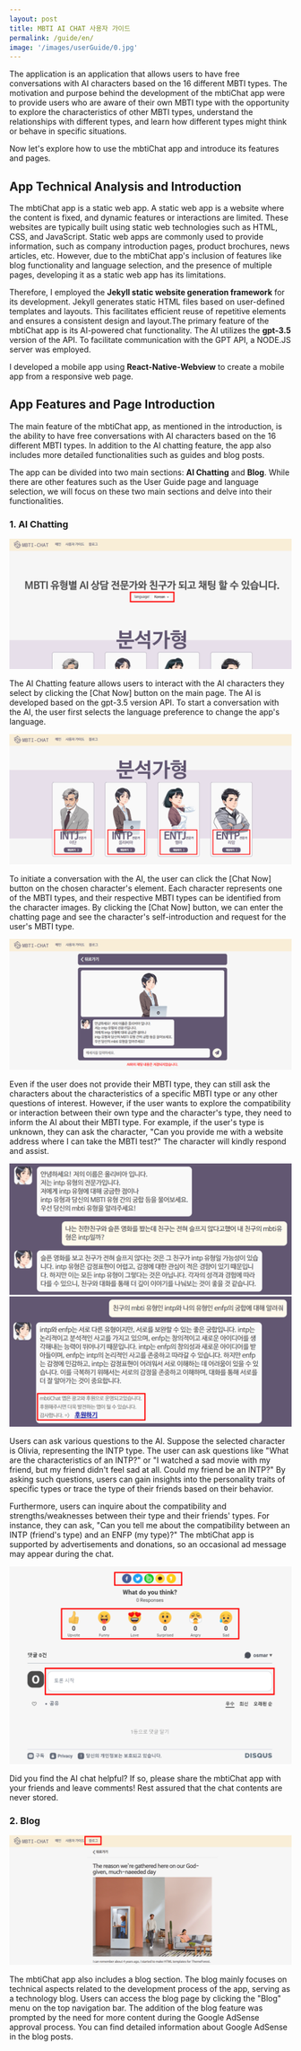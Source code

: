```yaml
---
layout: post
title: MBTI AI CHAT 사용자 가이드
permalink: /guide/en/
image: '/images/userGuide/0.jpg'
---
```


The application is an application that allows users to have free conversations with AI characters based on the 16 different MBTI types. The motivation and purpose behind the development of the mbtiChat app were to provide users who are aware of their own MBTI type with the opportunity to explore the characteristics of other MBTI types, understand the relationships with different types, and learn how different types might think or behave in specific situations.

Now let's explore how to use the mbtiChat app and introduce its features and pages.

## App Technical Analysis and Introduction
The mbtiChat app is a static web app. A static web app is a website where the content is fixed, and dynamic features or interactions are limited. These websites are typically built using static web technologies such as HTML, CSS, and JavaScript. Static web apps are commonly used to provide information, such as company introduction pages, product brochures, news articles, etc. However, due to the mbtiChat app's inclusion of features like blog functionality and language selection, and the presence of multiple pages, developing it as a static web app has its limitations.

Therefore, I employed the **Jekyll static website generation framework** for its development. Jekyll generates static HTML files based on user-defined templates and layouts. This facilitates efficient reuse of repetitive elements and ensures a consistent design and layout.The primary feature of the mbtiChat app is its AI-powered chat functionality. The AI utilizes the **gpt-3.5** version of the API. To facilitate communication with the GPT API, a NODE.JS server was employed.

I developed a mobile app using **React-Native-Webview** to create a mobile app from a responsive web page.

## App Features and Page Introduction
The main feature of the mbtiChat app, as mentioned in the introduction, is the ability to have free conversations with AI characters based on the 16 different MBTI types. In addition to the AI chatting feature, the app also includes more detailed functionalities such as guides and blog posts.

The app can be divided into two main sections: **AI Chatting** and **Blog**. While there are other features such as the User Guide page and language selection, we will focus on these two main sections and delve into their functionalities.

### 1. AI Chatting
![Language Selection for AI Chatting](/images/userGuide/1.png)

The AI Chatting feature allows users to interact with the AI characters they select by clicking the [Chat Now] button on the main page. The AI is developed based on the gpt-3.5 version API. To start a conversation with the AI, the user first selects the language preference to change the app's language.

![Character Selection and Chatting Button](/images/userGuide/2.png)

To initiate a conversation with the AI, the user can click the [Chat Now] button on the chosen character's element. Each character represents one of the MBTI types, and their respective MBTI types can be identified from the character images. By clicking the [Chat Now] button, we can enter the chatting page and see the character's self-introduction and request for the user's MBTI type.

![Chatting Page with AI](/images/userGuide/3.png)

Even if the user does not provide their MBTI type, they can still ask the characters about the characteristics of a specific MBTI type or any other questions of interest. However, if the user wants to explore the compatibility or interaction between their own type and the character's type, they need to inform the AI about their MBTI type. For example, if the user's type is unknown, they can ask the character, "Can you provide me with a website address where I can take the MBTI test?" The character will kindly respond and assist.

![Example Questions for AI](/images/userGuide/4.png)
![Example Questions for AI](/images/userGuide/5.png)

Users can ask various questions to the AI. Suppose the selected character is Olivia, representing the INTP type. The user can ask questions like "What are the characteristics of an INTP?" or "I watched a sad movie with my friend, but my friend didn't feel sad at all. Could my friend be an INTP?" By asking such questions, users can gain insights into the personality traits of specific types or trace the type of their friends based on their behavior.

Furthermore, users can inquire about the compatibility and strengths/weaknesses between their type and their friends' types. For instance, they can ask, "Can you tell me about the compatibility between an INTP (friend's type) and an ENFP (my type)?" The mbtiChat app is supported by advertisements and donations, so an occasional ad message may appear during the chat.

![Share AI, Emoticons, and Commenting](/images/userGuide/6.png)

Did you find the AI chat helpful? If so, please share the mbtiChat app with your friends and leave comments! Rest assured that the chat contents are never stored.

### 2. Blog
![Blog Page in the mbtiChat app](/images/userGuide/7.png)

The mbtiChat app also includes a blog section. The blog mainly focuses on technical aspects related to the development process of the app, serving as a technology blog. Users can access the blog page by clicking the "Blog" menu on the top navigation bar. The addition of the blog feature was prompted by the need for more content during the Google AdSense approval process. You can find detailed information about Google AdSense in the blog posts.

